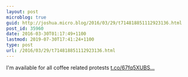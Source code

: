 ```yaml
---
layout: post
microblog: true
guid: http://joshua.micro.blog/2016/03/29/t714818851112923136.html
post_id: 35960
date: 2016-03-30T01:17:49+1100
lastmod: 2019-07-30T17:41:24+1100
type: post
url: /2016/03/29/t714818851112923136.html
---
```

I'm available for all coffee related protests [t.co/67fq5XUBS...](https://t.co/67fq5XUBS0)
